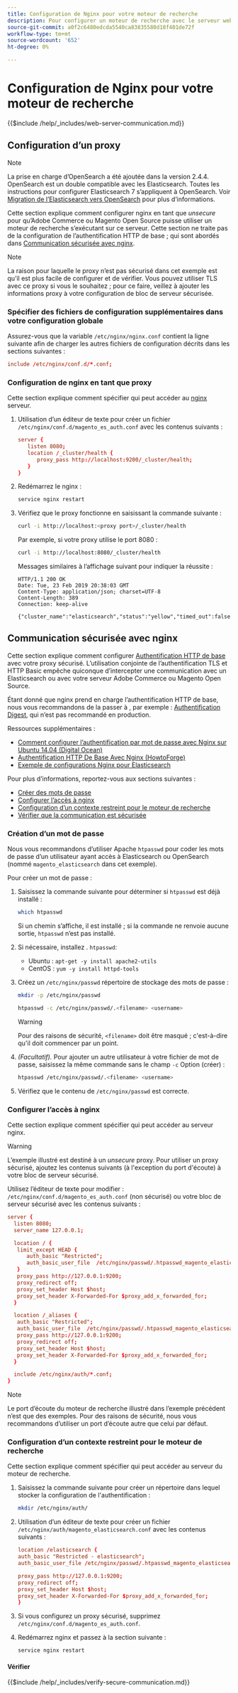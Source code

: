 ```yaml
---
title: Configuration de Nginx pour votre moteur de recherche
description: Pour configurer un moteur de recherche avec le serveur web Nginx pour les installations sur site d’Adobe Commerce et de Magento Open Source, procédez comme suit.
source-git-commit: a0f2c6480edcda5540ca83835580d18f401de72f
workflow-type: tm+mt
source-wordcount: '652'
ht-degree: 0%

---
```



# Configuration de Nginx pour votre moteur de recherche

{{$include /help/_includes/web-server-communication.md}}

## Configuration d’un proxy

>[!NOTE]
>
>La prise en charge d’OpenSearch a été ajoutée dans la version 2.4.4. OpenSearch est un double compatible avec les Elasticsearch. Toutes les instructions pour configurer Elasticsearch 7 s’appliquent à OpenSearch. Voir [Migration de l’Elasticsearch vers OpenSearch](../../../upgrade/prepare/opensearch-migration.md) pour plus d’informations.

Cette section explique comment configurer nginx en tant que *unsecure* pour qu’Adobe Commerce ou Magento Open Source puisse utiliser un moteur de recherche s’exécutant sur ce serveur. Cette section ne traite pas de la configuration de l’authentification HTTP de base ; qui sont abordés dans [Communication sécurisée avec nginx](#secure-communication-with-nginx).

>[!NOTE]
>
>La raison pour laquelle le proxy n’est pas sécurisé dans cet exemple est qu’il est plus facile de configurer et de vérifier. Vous pouvez utiliser TLS avec ce proxy si vous le souhaitez ; pour ce faire, veillez à ajouter les informations proxy à votre configuration de bloc de serveur sécurisée.

### Spécifier des fichiers de configuration supplémentaires dans votre configuration globale

Assurez-vous que la variable `/etc/nginx/nginx.conf` contient la ligne suivante afin de charger les autres fichiers de configuration décrits dans les sections suivantes :

```conf
include /etc/nginx/conf.d/*.conf;
```

### Configuration de nginx en tant que proxy

Cette section explique comment spécifier qui peut accéder au [nginx](https://glossary.magento.com/nginx) serveur.

1. Utilisation d’un éditeur de texte pour créer un fichier `/etc/nginx/conf.d/magento_es_auth.conf` avec les contenus suivants :

   ```conf
   server {
      listen 8080;
      location /_cluster/health {
         proxy_pass http://localhost:9200/_cluster/health;
      }
   }
   ```

1. Redémarrez le nginx :

   ```bash
   service nginx restart
   ```

1. Vérifiez que le proxy fonctionne en saisissant la commande suivante :

   ```bash
   curl -i http://localhost:<proxy port>/_cluster/health
   ```

   Par exemple, si votre proxy utilise le port 8080 :

   ```bash
   curl -i http://localhost:8080/_cluster/health
   ```

   Messages similaires à l’affichage suivant pour indiquer la réussite :

   ```terminal
   HTTP/1.1 200 OK
   Date: Tue, 23 Feb 2019 20:38:03 GMT
   Content-Type: application/json; charset=UTF-8
   Content-Length: 389
   Connection: keep-alive
   
   {"cluster_name":"elasticsearch","status":"yellow","timed_out":false,"number_of_nodes":1,"number_of_data_nodes":1,"active_primary_shards":5,"active_shards":5,"relocating_shards":0,"initializing_shards":0,"unassigned_shards":5,"delayed_unassigned_shards":0,"number_of_pending_tasks":0,"number_of_in_flight_fetch":0,"task_max_waiting_in_queue_millis":0,"active_shards_percent_as_number":50.0}
   ```

## Communication sécurisée avec nginx

Cette section explique comment configurer [Authentification HTTP de base](https://nginx.org/en/docs/http/ngx_http_auth_basic_module.html) avec votre proxy sécurisé. L’utilisation conjointe de l’authentification TLS et HTTP Basic empêche quiconque d’intercepter une communication avec un Elasticsearch ou avec votre serveur Adobe Commerce ou Magento Open Source.

Étant donné que nginx prend en charge l’authentification HTTP de base, nous vous recommandons de la passer à , par exemple : [Authentification Digest](https://www.nginx.com/resources/wiki/modules/auth_digest/), qui n’est pas recommandé en production.

Ressources supplémentaires :

* [Comment configurer l’authentification par mot de passe avec Nginx sur Ubuntu 14.04 (Digital Ocean)](https://www.digitalocean.com/community/tutorials/how-to-set-up-password-authentication-with-nginx-on-ubuntu-14-04)
* [Authentification HTTP De Base Avec Nginx (HowtoForge)](https://www.howtoforge.com/basic-http-authentication-with-nginx)
* [Exemple de configurations Nginx pour Elasticsearch](https://gist.github.com/karmi/b0a9b4c111ed3023a52d)

Pour plus d’informations, reportez-vous aux sections suivantes :

* [Créer des mots de passe](#create-a-password)
* [Configurer l’accès à nginx](#set-up-access-to-nginx)
* [Configuration d’un contexte restreint pour le moteur de recherche](#set-up-a-restricted-context-for-the-search-engine)
* [Vérifier que la communication est sécurisée](#secure-communication-with-nginx)

### Création d’un mot de passe

Nous vous recommandons d’utiliser Apache `htpasswd` pour coder les mots de passe d’un utilisateur ayant accès à Elasticsearch ou OpenSearch (nommé `magento_elasticsearch` dans cet exemple).

Pour créer un mot de passe :

1. Saisissez la commande suivante pour déterminer si `htpasswd` est déjà installé :

   ```bash
   which htpasswd
   ```

   Si un chemin s’affiche, il est installé ; si la commande ne renvoie aucune sortie, `htpasswd` n’est pas installé.

1. Si nécessaire, installez . `htpasswd`:

   * Ubuntu : `apt-get -y install apache2-utils`
   * CentOS : `yum -y install httpd-tools`

1. Créez un `/etc/nginx/passwd` répertoire de stockage des mots de passe :

   ```bash
   mkdir -p /etc/nginx/passwd
   ```

   ```bash
   htpasswd -c /etc/nginx/passwd/.<filename> <username>
   ```

   >[!WARNING]
   >
   >Pour des raisons de sécurité, `<filename>` doit être masqué ; c&#39;est-à-dire qu&#39;il doit commencer par un point.

1. *(Facultatif).* Pour ajouter un autre utilisateur à votre fichier de mot de passe, saisissez la même commande sans le champ `-c` Option (créer) :

   ```bash
   htpasswd /etc/nginx/passwd/.<filename> <username>
   ```

1. Vérifiez que le contenu de `/etc/nginx/passwd` est correcte.

### Configurer l’accès à nginx

Cette section explique comment spécifier qui peut accéder au serveur nginx.

>[!WARNING]
>
>L’exemple illustré est destiné à un *unsecure* proxy. Pour utiliser un proxy sécurisé, ajoutez les contenus suivants (à l&#39;exception du port d&#39;écoute) à votre bloc de serveur sécurisé.

Utilisez l’éditeur de texte pour modifier : `/etc/nginx/conf.d/magento_es_auth.conf` (non sécurisé) ou votre bloc de serveur sécurisé avec les contenus suivants :

```conf
server {
  listen 8080;
  server_name 127.0.0.1;

  location / {
   limit_except HEAD {
      auth_basic "Restricted";
      auth_basic_user_file  /etc/nginx/passwd/.htpasswd_magento_elasticsearch;
   }
   proxy_pass http://127.0.0.1:9200;
   proxy_redirect off;
   proxy_set_header Host $host;
   proxy_set_header X-Forwarded-For $proxy_add_x_forwarded_for;
  }

  location /_aliases {
   auth_basic "Restricted";
   auth_basic_user_file  /etc/nginx/passwd/.htpasswd_magento_elasticsearch;
   proxy_pass http://127.0.0.1:9200;
   proxy_redirect off;
   proxy_set_header Host $host;
   proxy_set_header X-Forwarded-For $proxy_add_x_forwarded_for;
  }

  include /etc/nginx/auth/*.conf;
}
```

>[!NOTE]
>
>Le port d’écoute du moteur de recherche illustré dans l’exemple précédent n’est que des exemples. Pour des raisons de sécurité, nous vous recommandons d’utiliser un port d’écoute autre que celui par défaut.

### Configuration d’un contexte restreint pour le moteur de recherche

Cette section explique comment spécifier qui peut accéder au serveur du moteur de recherche.

1. Saisissez la commande suivante pour créer un répertoire dans lequel stocker la configuration de l&#39;authentification :

   ```bash
   mkdir /etc/nginx/auth/
   ```

1. Utilisation d’un éditeur de texte pour créer un fichier `/etc/nginx/auth/magento_elasticsearch.conf` avec les contenus suivants :

   ```conf
   location /elasticsearch {
   auth_basic "Restricted - elasticsearch";
   auth_basic_user_file /etc/nginx/passwd/.htpasswd_magento_elasticsearch;
   
   proxy_pass http://127.0.0.1:9200;
   proxy_redirect off;
   proxy_set_header Host $host;
   proxy_set_header X-Forwarded-For $proxy_add_x_forwarded_for;
   }
   ```

1. Si vous configurez un proxy sécurisé, supprimez `/etc/nginx/conf.d/magento_es_auth.conf`.
1. Redémarrez nginx et passez à la section suivante :

   ```bash
   service nginx restart
   ```

#### Vérifier

{{$include /help/_includes/verify-secure-communication.md}}
